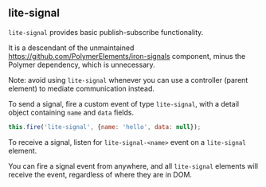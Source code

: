 
<!-- [![Build status](https://travis-ci.org/PolymerElements/lite-signal.svg?branch=master)](https://travis-ci.org/PolymerElements/lite-signal) -->

<!-- _[Demo and API docs](https://elements.polymer-project.org/elements/lite-signal)_ -->


## lite-signal

`lite-signal` provides basic publish-subscribe functionality.

It is a descendant of the unmaintained https://github.com/PolymerElements/iron-signals component, minus the Polymer dependency, which is unnecessary.

Note: avoid using `lite-signal` whenever you can use
a controller (parent element) to mediate communication
instead.

To send a signal, fire a custom event of type `lite-signal`, with
a detail object containing `name` and `data` fields.

```javascript
this.fire('lite-signal', {name: 'hello', data: null});
```

To receive a signal, listen for `lite-signal-<name>` event on a
`lite-signal` element.

  <lite-signal on-lite-signal-hello="{{helloSignal}}">

You can fire a signal event from anywhere, and all
`lite-signal` elements will receive the event, regardless
of where they are in DOM.
